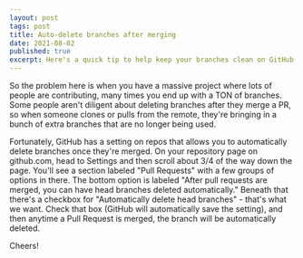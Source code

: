 ```yaml
---
layout: post
tags: post
title: Auto-delete branches after merging
date: 2021-08-02
published: true
excerpt: Here's a quick tip to help keep your branches clean on GitHub.
---
```


So the problem here is when you have a massive project where lots of people are contributing, many times you end up with a TON of branches. Some people aren't diligent about deleting branches after they merge a PR, so when someone clones or pulls from the remote, they're bringing in a bunch of extra branches that are no longer being used.

Fortunately, GitHub has a setting on repos that allows you to automatically delete branches once they're merged. On your repository page on github.com, head to Settings and then scroll about 3/4 of the way down the page. You'll see a section labeled "Pull Requests" with a few groups of options in there. The bottom option is labeled "After pull requests are merged, you can have head branches deleted automatically." Beneath that there's a checkbox for "Automatically delete head branches" - that's what we want. Check that box (GitHub will automatically save the setting), and then anytime a Pull Request is merged, the branch will be automatically deleted.

Cheers!

